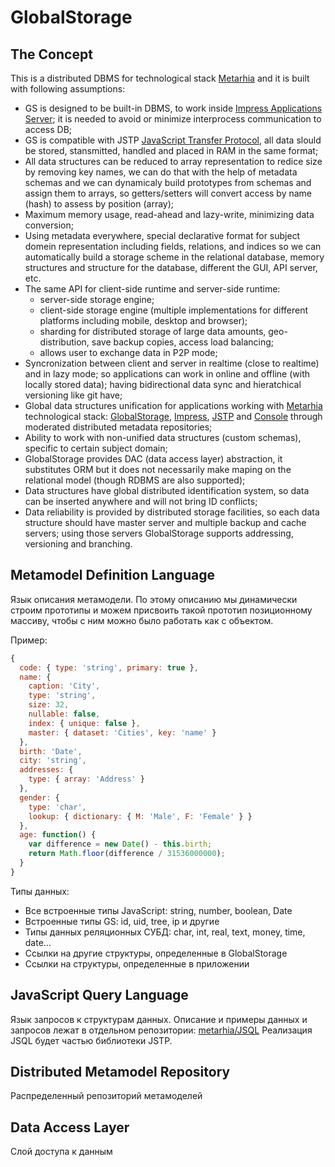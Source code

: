 # GlobalStorage

## The Concept

This is a distributed DBMS for technological stack [Metarhia](https://github.com/metarhia/Metarhia) and it is built with following assumptions:
* GS is designed to be built-in DBMS, to work inside [Impress Applications Server](https://github.com/metarhia/Impress); it is needed to avoid or minimize interprocess communication to access DB;
* GS is compatible with JSTP [JavaScript Transfer Protocol](https://github.com/metarhia/JSTP), all data slould be stored, stansmitted, handled and placed in RAM in the same format;
* All data structures can be reduced to array representation to redice size by removing key names, we can do that with the help of metadata schemas and we can dynamicaly build prototypes from schemas and assign them to arrays, so getters/setters will convert access by name (hash) to assess by position (array);
* Maximum memory usage, read-ahead and lazy-write, minimizing data conversion;
* Using metadata everywhere, special declarative format for subject domein representation including fields, relations, and indices so we can automatically build a storage scheme in the relational database, memory structures and  structure for the database, different the GUI, API server, etc.
* The same API for client-side runtime and server-side runtime:
  - server-side storage engine;
  - client-side storage engine (multiple implementations for different platforms including mobile, desktop and browser);
  - sharding for distributed storage of large data amounts, geo-distribution, save backup copies, access load balancing;
  - allows user to exchange data in P2P mode;
* Syncronization between client and server in realtime (close to realtime) and in lazy mode; so applications can work in online and offline (with locally stored data); having bidirectional data sync and hieratchical versioning like git have;
* Global data structures unification for applications working with [Metarhia](https://github.com/metarhia/Metarhia) technological stack: [GlobalStorage](https://github.com/metarhia/GlobalStorage), [Impress](https://github.com/metarhia/Impress), [JSTP](https://github.com/metarhia/JSTP) and [Console](https://github.com/metarhia/Console) through moderated distributed metadata repositories;
* Ability to work with non-unified data structures (custom schemas), specific to certain subject domain;
* GlobalStorage provides DAC (data access layer) abstraction, it substitutes ORM but it does not necessarily make maping on the relational model (though RDBMS are also supported);
* Data structures have global distributed identification system, so data can be inserted anywhere and will not bring ID  conflicts;
* Data reliability is provided by distributed storage facilities, so each data structure should have master server and multiple backup and cache servers; using those servers GlobalStorage supports addressing, versioning and branching.

## Metamodel Definition Language

Язык описания метамодели. По этому описанию мы динамически строим прототипы и
можем присвоить такой прототип позиционному массиву, чтобы с ним можно было
работать как с объектом.

Пример:
```js
{
  code: { type: 'string', primary: true },
  name: {
    caption: 'City',
    type: 'string',
    size: 32,
    nullable: false,
    index: { unique: false },
    master: { dataset: 'Cities', key: 'name' }
  },
  birth: 'Date',
  city: 'string',
  addresses: {
    type: { array: 'Address' }
  },
  gender: {
    type: 'char',
    lookup: { dictionary: { M: 'Male', F: 'Female' } }
  },
  age: function() {
    var difference = new Date() - this.birth;
    return Math.floor(difference / 31536000000);
  }
}
```

Типы данных:
- Все встроенные типы JavaScript: string, number, boolean, Date
- Встроенные типы GS: id, uid, tree, ip и другие
- Типы данных реляционных СУБД: char, int, real, text, money, time, date...
- Ссылки на другие структуры, определенные в GlobalStorage
- Ссылки на структуры, определенные в приложении

## JavaScript Query Language

Язык запросов к структурам данных. Описание и примеры данных и запросов лежат в
отдельном репозитории: [metarhia/JSQL](https://github.com/metarhia/JSQL)
Реализация JSQL будет частью библиотеки JSTP.

## Distributed Metamodel Repository

Распределенный репозиторий метамоделей

## Data Access Layer

Слой доступа к данным
